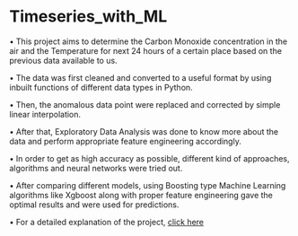 # Timeseries_with_ML


• This project aims to determine the Carbon Monoxide concentration in the air and the Temperature for next 24 hours of a certain place based on the previous data available to us.

• The data was first cleaned and converted to a useful format by using inbuilt functions of different data types in Python.


• Then, the anomalous data point were replaced and corrected by simple linear interpolation.


• After that, Exploratory Data Analysis was done to know more about the data and perform appropriate feature engineering accordingly.


• In order to get as high accuracy as possible, different kind of approaches, algorithms and neural networks were tried out.


• After comparing different models, using Boosting type Machine Learning algorithms like Xgboost along with proper feature engineering gave the optimal results and were used for predictions.


• For a detailed explanation of the project, [click here](https://youtu.be/1C9bYZrjxjQ)
 

